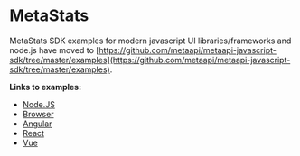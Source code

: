 # MetaStats

MetaStats SDK examples for modern javascript UI libraries/frameworks and node.js have moved to [https://github.com/metaapi/metaapi-javascript-sdk/tree/master/examples](https://github.com/metaapi/metaapi-javascript-sdk/tree/master/examples).

__Links to examples:__

- [Node.JS](https://github.com/metaapi/metaapi-javascript-sdk/tree/master/examples/node/metastats)
- [Browser](https://github.com/metaapi/metaapi-javascript-sdk/tree/master/examples/browser/metastats)
- [Angular](https://github.com/metaapi/metaapi-javascript-sdk/tree/master/examples/angular/app/metastats)
- [React](https://github.com/metaapi/metaapi-javascript-sdk/tree/master/examples/react/app/metastats)
- [Vue](https://github.com/metaapi/metaapi-javascript-sdk/tree/master/examples/vue/app/metastats)
